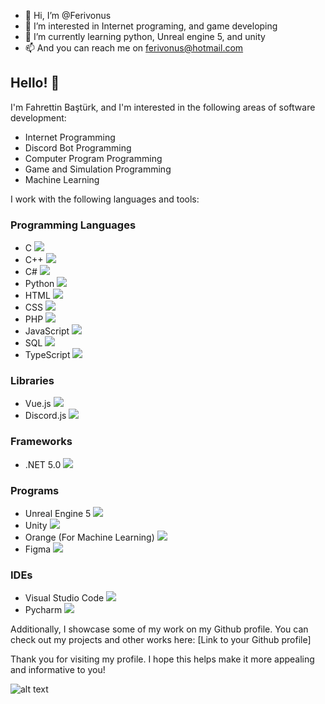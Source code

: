 - 👋 Hi, I’m @Ferivonus
- 👀 I’m interested in Internet programing, and game developing
- 🌱 I’m currently learning python, Unreal engine 5, and unity 
- 📫 And you can reach me on ferivonus@hotmail.com 

<!---
Ferivonus/Ferivonus is a ✨ special ✨ repository because its `README.md` (this file) appears on your GitHub profile.
You can click the Preview link to take a look at your changes.
--->

## Hello! 👋

I'm Fahrettin Baştürk, and I'm interested in the following areas of software development:

- Internet Programming
- Discord Bot Programming
- Computer Program Programming
- Game and Simulation Programming
- Machine Learning

I work with the following languages and tools:

### Programming Languages

- C <img src="https://img.icons8.com/color/24/000000/c-programming.png"/>
- C++ <img src="https://img.icons8.com/color/24/000000/c-plus-plus-logo.png"/>
- C# <img src="https://img.icons8.com/color/24/000000/c-sharp-logo.png"/>
- Python <img src="https://img.icons8.com/color/24/000000/python.png"/>
- HTML <img src="https://img.icons8.com/color/24/000000/html-5.png"/>
- CSS <img src="https://img.icons8.com/color/24/000000/css3.png"/>
- PHP <img src="https://img.icons8.com/officel/24/000000/php-logo.png"/>
- JavaScript <img src="https://img.icons8.com/color/24/000000/javascript.png"/>
- SQL <img src="https://img.icons8.com/color/24/000000/sql.png"/>
- TypeScript <img src="https://img.icons8.com/color/24/000000/typescript.png"/>

### Libraries

- Vue.js <img src="https://img.icons8.com/color/24/000000/vue-js.png"/>
- Discord.js <img src="https://img.icons8.com/color/24/000000/discord-logo.png"/>

### Frameworks

- .NET 5.0 <img src="https://img.icons8.com/color/24/000000/dot-net.png"/>

### Programs

- Unreal Engine 5 <img src="https://img.icons8.com/color/24/000000/unreal-engine.png"/>
- Unity <img src="https://img.icons8.com/ios-filled/24/000000/unity.png"/>
- Orange (For Machine Learning) <img src="https://img.icons8.com/color/24/000000/orange.png"/>
- Figma <img src="https://img.icons8.com/color/24/000000/figma.png"/>

### IDEs

- Visual Studio Code <img src="https://img.icons8.com/color/24/000000/visual-studio-code-2019.png"/>
- Pycharm <img src="https://img.icons8.com/color/24/000000/pycharm.png"/>

Additionally, I showcase some of my work on my Github profile. You can check out my projects and other works here: [Link to your Github profile]

Thank you for visiting my profile. I hope this helps make it more appealing and informative to you!

![alt text](image.jpg?size=500)
